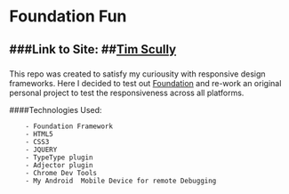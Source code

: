 Foundation Fun
======================


###Link to Site: 
##[Tim Scully](http://www.timscully.co.uk)
--------------------------

###
This repo was created to satisfy my curiousity with responsive design frameworks. Here I decided to test out [Foundation](https://http://foundation.zurb.com/) and re-work an original personal project to test the responsiveness across all platforms.


####Technologies Used:

		- Foundation Framework
		- HTML5
		- CSS3
		- JQUERY
		- TypeType plugin
		- Adjector plugin
		- Chrome Dev Tools
		- My Android  Mobile Device for remote Debugging